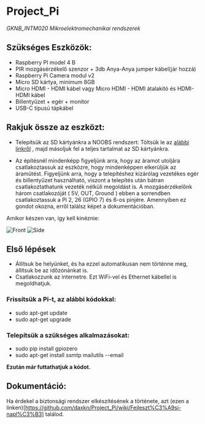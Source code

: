 # Project_Pi
*GKNB_INTM020 Mikroelektromechanikai rendszerek*

## Szükséges Eszközök:
- Raspberry PI model 4 B
- PIR mozgásérzékelő szenzor + 3db Anya-Anya jumper kábel(jár hozzá)
- Raspberry Pi Camera modul v2
- Micro SD kártya, minimum 8GB
- Micro HDMI - HDMI kábel vagy Micro HDMI - HDMI átalakító és HDMI-HDMI kábel
- Billentyűzet + egér + monitor
- USB-C típusú tápkábel

## Rakjuk össze az eszközt:

- Telepítsük az SD kártyánkra a NOOBS rendszert:
Töltsük le az [alábbi linkről](https://www.raspberrypi.org/downloads/) , majd másoljuk fel a teljes tartalmat az SD kártyánkra.

- Az építésnél mindenképp figyeljünk arra, hogy az áramot utoljára csatlakoztassuk az eszközre, hogy mindenképpen elkerüljük az áramütést.
Figyeljünk arra, hogy a telepítéshez kizárólag vezetékes egér és billentyűzet használható, viszont a telepítés után bátran csatlakoztathatunk vezeték nélküli megoldást is.
A mozgásérzékelőnk három csatlakozóját ( 5V, OUT, Ground ) ebben a sorrendben csatlakoztassuk a Pi 2, 26 (GPIO 7) és 6-os pinjére.
Amennyiben ez gondot okozna, erről találsz képet a dokumentációban.

Amikor készen van, így kell kinéznie:

![Front](http://puu.sh/F2z8S/d8cc91eef1.jpg)
![Side](http://puu.sh/F2z7z/c97552abbc.jpg)


## Első lépések
- Állítsuk be helyünket, és ha ezzel automatikusan nem történne meg, állítsuk be az időzónánkat is.
- Csatlakozzunk az internetre. Ezt WiFi-vel és Ethernet kábellel is megoldhatjuk.

### Frissítsük a Pi-t, az alábbi kódokkal:
- sudo apt-get update
- sudo apt-get upgrade
### Telepítsük a szükséges alkalmazásokat:
- sudo pip install gpiozero
- sudo apt-get install ssmtp mailutils --email

**Ezután már futtathatjuk a kódot.**

## Dokumentáció:
  Ha érdekel a biztonsági rendszer elkészítésének a története, azt (ezen a linken)[https://github.com/daxkn/Project_Pi/wiki/Fejleszt%C3%A9si-napl%C3%B3] találod.
